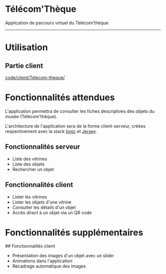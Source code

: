 Télécom'Thèque
==============

Application de parcours virtuel du Télécom'thèque

-------------------------------------------------

# Utilisation

## Partie client

[code/client/Telecom-theque/](code/client/Telecom-theque/)

# Fonctionnalités attendues

L'application permettra de consulter les fiches descriptives des objets du musée (Télécom'thèque).

L'architecture de l'application sera de la forme client-serveur, créées respectivement avec la stack [Ionic](http://ionicframework.com/) et [Jersey](https://jersey.java.net/).

## Fonctionnalités serveur

* Liste des vitrines
* Liste des objets
* Rechercher un objet

## Fonctionnalités client

* Lister les vitrines
* Lister les objets d'une vitrine
* Consulter les détails d'un objet
* Accès direct à un objet via un QR code

# Fonctionnalités supplémentaires

## Fonctionnalités client

* Présentation des images d'un objet avec un slider
* Animations dans l'application
* Recadrage automatique des images
